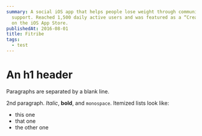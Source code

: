 ```yaml
---
summary: A social iOS app that helps people lose weight through community
  support. Reached 1,500 daily active users and was featured as a “Creative App”
  on the iOS App Store.
publishedAt: 2016-08-01
title: Fitribe
tags:
  - test
---
```

# An h1 header

Paragraphs are separated by a blank line.

2nd paragraph. _Italic_, **bold**, and `monospace`. Itemized lists look like:

*   this one
*   that one
*   the other one